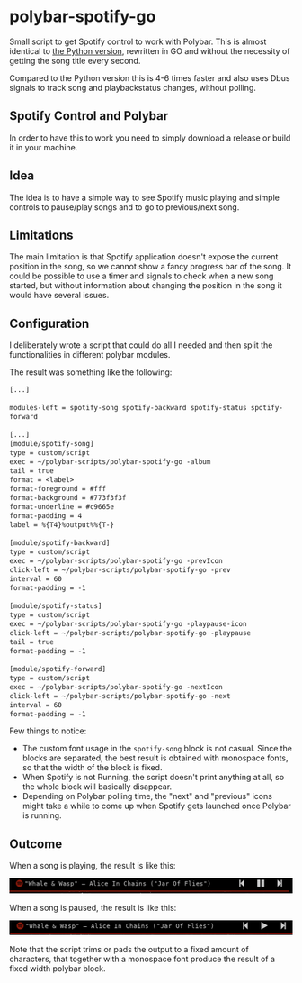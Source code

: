 # polybar-spotify-go
Small script to get Spotify control to work with Polybar. This is almost identical to [the Python version](https://github.com/Sudneo/polybar-spotify), rewritten in GO and without the necessity of getting the song title every second.

Compared to the Python version this is 4-6 times faster and also uses Dbus signals to track song and playbackstatus changes, without polling.

## Spotify Control and Polybar

In order to have this to work you need to simply download a release or build it in your machine.

## Idea

The idea is to have a simple way to see Spotify music playing and simple controls to pause/play songs and to go to previous/next song.

## Limitations

The main limitation is that Spotify application doesn't expose the current position in the song,
so we cannot show a fancy progress bar of the song.
It could be possible to use a timer and signals to check when a new song started, but without information about changing the position in the song it would have several issues.

## Configuration

I deliberately wrote a script that could do all I needed and then split the functionalities in different polybar modules.

The result was something like the following:
```
[...]

modules-left = spotify-song spotify-backward spotify-status spotify-forward

[...]
[module/spotify-song]
type = custom/script
exec = ~/polybar-scripts/polybar-spotify-go -album
tail = true
format = <label>
format-foreground = #fff
format-background = #773f3f3f
format-underline = #c9665e
format-padding = 4
label = %{T4}%output%%{T-}

[module/spotify-backward]
type = custom/script
exec = ~/polybar-scripts/polybar-spotify-go -prevIcon
click-left = ~/polybar-scripts/polybar-spotify-go -prev
interval = 60
format-padding = -1

[module/spotify-status]
type = custom/script
exec = ~/polybar-scripts/polybar-spotify-go -playpause-icon
click-left = ~/polybar-scripts/polybar-spotify-go -playpause
tail = true
format-padding = -1

[module/spotify-forward]
type = custom/script
exec = ~/polybar-scripts/polybar-spotify-go -nextIcon
click-left = ~/polybar-scripts/polybar-spotify-go -next
interval = 60
format-padding = -1
```

Few things to notice:

* The custom font usage in the `spotify-song` block is not casual. Since the blocks are separated,
  the best result is obtained with monospace fonts, so that the width of the block is fixed.
* When Spotify is not Running, the script doesn't print anything at all, so the whole block will
  basically disappear.
* Depending on Polybar polling time, the "next" and "previous" icons might take a while to come up when Spotify gets launched once Polybar is running.

## Outcome

When a song is playing, the result is like this:

![Playing](playing.png)

When a song is paused, the result is like this:

![Paused](paused.png)

Note that the script trims or pads the output to a fixed amount of characters, that together with a monospace font produce the result of a fixed width polybar block.

